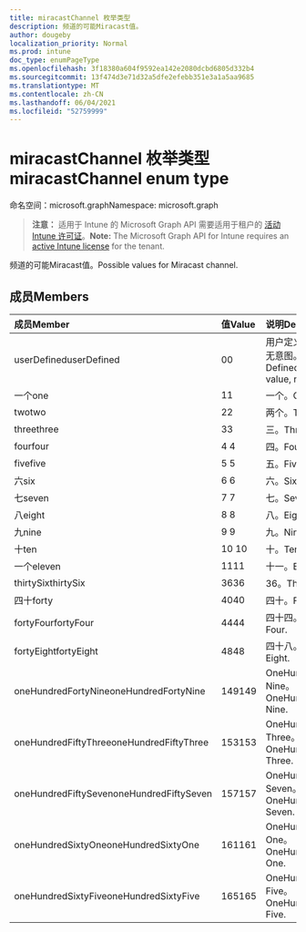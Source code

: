 ```yaml
---
title: miracastChannel 枚举类型
description: 频道的可能Miracast值。
author: dougeby
localization_priority: Normal
ms.prod: intune
doc_type: enumPageType
ms.openlocfilehash: 3f18380a604f9592ea142e2080dcbd6805d332b4
ms.sourcegitcommit: 13f474d3e71d32a5dfe2efebb351e3a1a5aa9685
ms.translationtype: MT
ms.contentlocale: zh-CN
ms.lasthandoff: 06/04/2021
ms.locfileid: "52759999"
---
```

# <a name="miracastchannel-enum-type"></a><span data-ttu-id="da8f4-103">miracastChannel 枚举类型</span><span class="sxs-lookup"><span data-stu-id="da8f4-103">miracastChannel enum type</span></span>

<span data-ttu-id="da8f4-104">命名空间：microsoft.graph</span><span class="sxs-lookup"><span data-stu-id="da8f4-104">Namespace: microsoft.graph</span></span>

> <span data-ttu-id="da8f4-105">**注意：** 适用于 Intune 的 Microsoft Graph API 需要适用于租户的 [活动 Intune 许可证](https://go.microsoft.com/fwlink/?linkid=839381)。</span><span class="sxs-lookup"><span data-stu-id="da8f4-105">**Note:** The Microsoft Graph API for Intune requires an [active Intune license](https://go.microsoft.com/fwlink/?linkid=839381) for the tenant.</span></span>

<span data-ttu-id="da8f4-106">频道的可能Miracast值。</span><span class="sxs-lookup"><span data-stu-id="da8f4-106">Possible values for Miracast channel.</span></span>

## <a name="members"></a><span data-ttu-id="da8f4-107">成员</span><span class="sxs-lookup"><span data-stu-id="da8f4-107">Members</span></span>
|<span data-ttu-id="da8f4-108">成员</span><span class="sxs-lookup"><span data-stu-id="da8f4-108">Member</span></span>|<span data-ttu-id="da8f4-109">值</span><span class="sxs-lookup"><span data-stu-id="da8f4-109">Value</span></span>|<span data-ttu-id="da8f4-110">说明</span><span class="sxs-lookup"><span data-stu-id="da8f4-110">Description</span></span>|
|:---|:---|:---|
|<span data-ttu-id="da8f4-111">userDefined</span><span class="sxs-lookup"><span data-stu-id="da8f4-111">userDefined</span></span>|<span data-ttu-id="da8f4-112">0</span><span class="sxs-lookup"><span data-stu-id="da8f4-112">0</span></span>|<span data-ttu-id="da8f4-113">用户定义，默认值，无意图。</span><span class="sxs-lookup"><span data-stu-id="da8f4-113">User Defined, default value, no intent.</span></span>|
|<span data-ttu-id="da8f4-114">一个</span><span class="sxs-lookup"><span data-stu-id="da8f4-114">one</span></span>|<span data-ttu-id="da8f4-115">1</span><span class="sxs-lookup"><span data-stu-id="da8f4-115">1</span></span>|<span data-ttu-id="da8f4-116">一个。</span><span class="sxs-lookup"><span data-stu-id="da8f4-116">One.</span></span>|
|<span data-ttu-id="da8f4-117">two</span><span class="sxs-lookup"><span data-stu-id="da8f4-117">two</span></span>|<span data-ttu-id="da8f4-118">2</span><span class="sxs-lookup"><span data-stu-id="da8f4-118">2</span></span>|<span data-ttu-id="da8f4-119">两个。</span><span class="sxs-lookup"><span data-stu-id="da8f4-119">Two.</span></span>|
|<span data-ttu-id="da8f4-120">three</span><span class="sxs-lookup"><span data-stu-id="da8f4-120">three</span></span>|<span data-ttu-id="da8f4-121">3</span><span class="sxs-lookup"><span data-stu-id="da8f4-121">3</span></span>|<span data-ttu-id="da8f4-122">三。</span><span class="sxs-lookup"><span data-stu-id="da8f4-122">Three.</span></span>|
|<span data-ttu-id="da8f4-123">four</span><span class="sxs-lookup"><span data-stu-id="da8f4-123">four</span></span>|<span data-ttu-id="da8f4-124">4 </span><span class="sxs-lookup"><span data-stu-id="da8f4-124">4</span></span>|<span data-ttu-id="da8f4-125">四。</span><span class="sxs-lookup"><span data-stu-id="da8f4-125">Four.</span></span>|
|<span data-ttu-id="da8f4-126">five</span><span class="sxs-lookup"><span data-stu-id="da8f4-126">five</span></span>|<span data-ttu-id="da8f4-127">5 </span><span class="sxs-lookup"><span data-stu-id="da8f4-127">5</span></span>|<span data-ttu-id="da8f4-128">五。</span><span class="sxs-lookup"><span data-stu-id="da8f4-128">Five.</span></span>|
|<span data-ttu-id="da8f4-129">六</span><span class="sxs-lookup"><span data-stu-id="da8f4-129">six</span></span>|<span data-ttu-id="da8f4-130">6 </span><span class="sxs-lookup"><span data-stu-id="da8f4-130">6</span></span>|<span data-ttu-id="da8f4-131">六。</span><span class="sxs-lookup"><span data-stu-id="da8f4-131">Six.</span></span>|
|<span data-ttu-id="da8f4-132">七</span><span class="sxs-lookup"><span data-stu-id="da8f4-132">seven</span></span>|<span data-ttu-id="da8f4-133">7 </span><span class="sxs-lookup"><span data-stu-id="da8f4-133">7</span></span>|<span data-ttu-id="da8f4-134">七。</span><span class="sxs-lookup"><span data-stu-id="da8f4-134">Seven.</span></span>|
|<span data-ttu-id="da8f4-135">八</span><span class="sxs-lookup"><span data-stu-id="da8f4-135">eight</span></span>|<span data-ttu-id="da8f4-136">8 </span><span class="sxs-lookup"><span data-stu-id="da8f4-136">8</span></span>|<span data-ttu-id="da8f4-137">八。</span><span class="sxs-lookup"><span data-stu-id="da8f4-137">Eight.</span></span>|
|<span data-ttu-id="da8f4-138">九</span><span class="sxs-lookup"><span data-stu-id="da8f4-138">nine</span></span>|<span data-ttu-id="da8f4-139">9 </span><span class="sxs-lookup"><span data-stu-id="da8f4-139">9</span></span>|<span data-ttu-id="da8f4-140">九。</span><span class="sxs-lookup"><span data-stu-id="da8f4-140">Nine.</span></span>|
|<span data-ttu-id="da8f4-141">十</span><span class="sxs-lookup"><span data-stu-id="da8f4-141">ten</span></span>|<span data-ttu-id="da8f4-142">10  </span><span class="sxs-lookup"><span data-stu-id="da8f4-142">10</span></span>|<span data-ttu-id="da8f4-143">十。</span><span class="sxs-lookup"><span data-stu-id="da8f4-143">Ten.</span></span>|
|<span data-ttu-id="da8f4-144">一个</span><span class="sxs-lookup"><span data-stu-id="da8f4-144">eleven</span></span>|<span data-ttu-id="da8f4-145">11</span><span class="sxs-lookup"><span data-stu-id="da8f4-145">11</span></span>|<span data-ttu-id="da8f4-146">十一。</span><span class="sxs-lookup"><span data-stu-id="da8f4-146">Eleven.</span></span>|
|<span data-ttu-id="da8f4-147">thirtySix</span><span class="sxs-lookup"><span data-stu-id="da8f4-147">thirtySix</span></span>|<span data-ttu-id="da8f4-148">36</span><span class="sxs-lookup"><span data-stu-id="da8f4-148">36</span></span>|<span data-ttu-id="da8f4-149">36。</span><span class="sxs-lookup"><span data-stu-id="da8f4-149">Thirty-Six.</span></span>|
|<span data-ttu-id="da8f4-150">四十</span><span class="sxs-lookup"><span data-stu-id="da8f4-150">forty</span></span>|<span data-ttu-id="da8f4-151">40</span><span class="sxs-lookup"><span data-stu-id="da8f4-151">40</span></span>|<span data-ttu-id="da8f4-152">四十。</span><span class="sxs-lookup"><span data-stu-id="da8f4-152">Forty.</span></span>|
|<span data-ttu-id="da8f4-153">fortyFour</span><span class="sxs-lookup"><span data-stu-id="da8f4-153">fortyFour</span></span>|<span data-ttu-id="da8f4-154">44</span><span class="sxs-lookup"><span data-stu-id="da8f4-154">44</span></span>|<span data-ttu-id="da8f4-155">四十四。</span><span class="sxs-lookup"><span data-stu-id="da8f4-155">Forty-Four.</span></span>|
|<span data-ttu-id="da8f4-156">fortyEight</span><span class="sxs-lookup"><span data-stu-id="da8f4-156">fortyEight</span></span>|<span data-ttu-id="da8f4-157">48</span><span class="sxs-lookup"><span data-stu-id="da8f4-157">48</span></span>|<span data-ttu-id="da8f4-158">四十八。</span><span class="sxs-lookup"><span data-stu-id="da8f4-158">Forty-Eight.</span></span>|
|<span data-ttu-id="da8f4-159">oneHundredFortyNine</span><span class="sxs-lookup"><span data-stu-id="da8f4-159">oneHundredFortyNine</span></span>|<span data-ttu-id="da8f4-160">149</span><span class="sxs-lookup"><span data-stu-id="da8f4-160">149</span></span>|<span data-ttu-id="da8f4-161">OneHundredForty-Nine。</span><span class="sxs-lookup"><span data-stu-id="da8f4-161">OneHundredForty-Nine.</span></span>|
|<span data-ttu-id="da8f4-162">oneHundredFiftyThree</span><span class="sxs-lookup"><span data-stu-id="da8f4-162">oneHundredFiftyThree</span></span>|<span data-ttu-id="da8f4-163">153</span><span class="sxs-lookup"><span data-stu-id="da8f4-163">153</span></span>|<span data-ttu-id="da8f4-164">OneHundredFifty-Three。</span><span class="sxs-lookup"><span data-stu-id="da8f4-164">OneHundredFifty-Three.</span></span>|
|<span data-ttu-id="da8f4-165">oneHundredFiftySeven</span><span class="sxs-lookup"><span data-stu-id="da8f4-165">oneHundredFiftySeven</span></span>|<span data-ttu-id="da8f4-166">157</span><span class="sxs-lookup"><span data-stu-id="da8f4-166">157</span></span>|<span data-ttu-id="da8f4-167">OneHundredFifty-Seven。</span><span class="sxs-lookup"><span data-stu-id="da8f4-167">OneHundredFifty-Seven.</span></span>|
|<span data-ttu-id="da8f4-168">oneHundredSixtyOne</span><span class="sxs-lookup"><span data-stu-id="da8f4-168">oneHundredSixtyOne</span></span>|<span data-ttu-id="da8f4-169">161</span><span class="sxs-lookup"><span data-stu-id="da8f4-169">161</span></span>|<span data-ttu-id="da8f4-170">OneHundredSixty-One。</span><span class="sxs-lookup"><span data-stu-id="da8f4-170">OneHundredSixty-One.</span></span>|
|<span data-ttu-id="da8f4-171">oneHundredSixtyFive</span><span class="sxs-lookup"><span data-stu-id="da8f4-171">oneHundredSixtyFive</span></span>|<span data-ttu-id="da8f4-172">165</span><span class="sxs-lookup"><span data-stu-id="da8f4-172">165</span></span>|<span data-ttu-id="da8f4-173">OneHundredSixty-Five。</span><span class="sxs-lookup"><span data-stu-id="da8f4-173">OneHundredSixty-Five.</span></span>|




